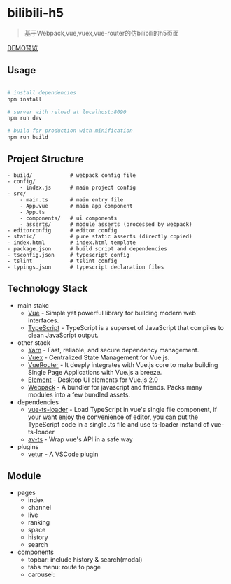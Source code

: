 # bilibili-h5

> 基于Webpack,vue,vuex,vue-router的仿bilibili的h5页面

[DEMO预览](https://linzebin.github.io/bilibili-h5/dist/)

## Usage

```bash

# install dependencies
npm install

# server with reload at localhost:8090
npm run dev

# build for production with minification
npm run build

```

## Project Structure

```
- build/            # webpack config file
- config/
    - index.js      # main project config
- src/
    - main.ts       # main entry file
    - App.vue       # main app component
    - App.ts
    - components/   # ui components
    - asserts/      # module asserts (processed by webpack)
- editorconfig      # editor config
- static/           # pure static asserts (directly copied)
- index.html        # index.html template
- package.json      # build script and dependencies
- tsconfig.json     # typescript config
- tslint            # tslint config
- typings.json      # typescript declaration files
```

## Technology Stack
- main stakc
    - [Vue]() - Simple yet powerful library for building modern web interfaces.
    - [TypeScript]() - TypeScript is a superset of JavaScript that compiles to clean JavaScript output.
- other stack
    - [Yarn]() - Fast, reliable, and secure dependency management.
    - [Vuex]() - Centralized State Management for Vue.js.
    - [VueRouter]() -  It deeply integrates with Vue.js core to make building Single Page Applications with Vue.js a breeze.
    - [Element](http://element.eleme.io/#/zh-CN) - Desktop UI elements for Vue.js 2.0
    - [Webpack]() - A bundler for javascript and friends. Packs many modules into a few bundled assets.
- dependencies
    - [vue-ts-loader](https://github.com/HerringtonDarkholme/vue-ts-loader) - Load TypeScript in vue's single file component, if your want enjoy the convenience of editor, you can put the TypeScript code in a single .ts file and use ts-loader instand of vue-ts-loader
    - [av-ts](https://github.com/HerringtonDarkholme/av-ts) -  Wrap vue's API in a safe way
- plugins
    - [vetur](https://github.com/octref/vetur) - A VSCode plugin

## Module
- pages 
    - index
    - channel
    - live
    - ranking
    - space
    - history
    - search
- components
    - topbar: include history & search(modal)
    - tabs menu: route to page
    - carousel: 